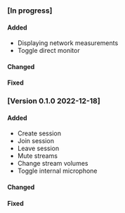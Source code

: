 ### [In progress]

#### Added

* Displaying network measurements
* Toggle direct monitor

#### Changed

#### Fixed

### [Version 0.1.0 2022-12-18]
#### Added

* Create session
* Join session
* Leave session
* Mute streams
* Change stream volumes
* Toggle internal microphone

#### Changed

#### Fixed
